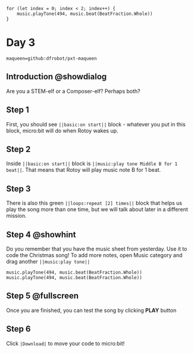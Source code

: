 ```template
for (let index = 0; index < 2; index++) {
    music.playTone(494, music.beat(BeatFraction.Whole))
}
```

# Day 3
```package
maqueen=github:dfrobot/pxt-maqueen
```

## Introduction @showdialog

Are you a STEM-elf or a Composer-elf? Perhaps both?

## Step 1

First, you should see ``||basic:on start||`` block - whatever you put in this block, micro:bit will do when Rotoy wakes up.

## Step 2

Inside ``||basic:on start||`` block is ``||music:play tone Middle B for 1 beat||``. That means that Rotoy will play music note B for 1 beat.

## Step 3

There is also this green ``||loops:repeat [2] times||`` block that helps us play the song more than one time, but we will talk about later in a different mission.

## Step 4 @showhint

Do you remember that you have the music sheet from yesterday. Use it to code the Christmas song! To add more notes, open Music category and drag another ``||music:play tone||``

```blocks
music.playTone(494, music.beat(BeatFraction.Whole))
music.playTone(494, music.beat(BeatFraction.Whole))
```

## Step 5 @fullscreen

Once you are finished, you can test the song by clicking **PLAY** button

## Step 6

Click ``|Download|`` to move your code to micro:bit!